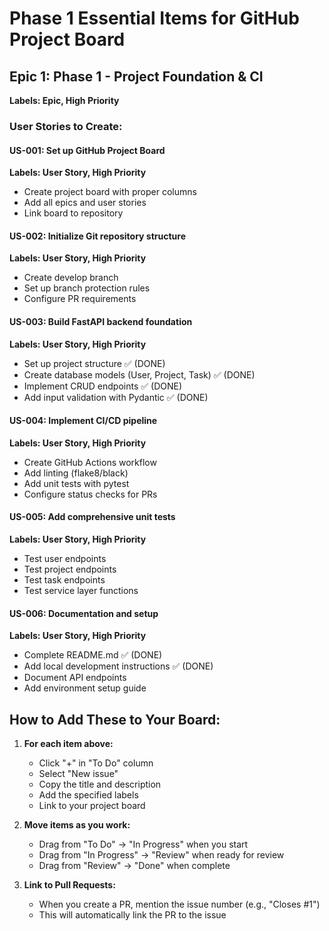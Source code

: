 # Phase 1 Essential Items for GitHub Project Board

## Epic 1: Phase 1 - Project Foundation & CI
**Labels: Epic, High Priority**

### User Stories to Create:

#### US-001: Set up GitHub Project Board
**Labels: User Story, High Priority**
- Create project board with proper columns
- Add all epics and user stories
- Link board to repository

#### US-002: Initialize Git repository structure  
**Labels: User Story, High Priority**
- Create develop branch
- Set up branch protection rules
- Configure PR requirements

#### US-003: Build FastAPI backend foundation
**Labels: User Story, High Priority**
- Set up project structure ✅ (DONE)
- Create database models (User, Project, Task) ✅ (DONE)
- Implement CRUD endpoints ✅ (DONE)
- Add input validation with Pydantic ✅ (DONE)

#### US-004: Implement CI/CD pipeline
**Labels: User Story, High Priority**
- Create GitHub Actions workflow
- Add linting (flake8/black)
- Add unit tests with pytest
- Configure status checks for PRs

#### US-005: Add comprehensive unit tests
**Labels: User Story, High Priority**
- Test user endpoints
- Test project endpoints
- Test task endpoints
- Test service layer functions

#### US-006: Documentation and setup
**Labels: User Story, High Priority**
- Complete README.md ✅ (DONE)
- Add local development instructions ✅ (DONE)
- Document API endpoints
- Add environment setup guide

## How to Add These to Your Board:

1. **For each item above:**
   - Click "+" in "To Do" column
   - Select "New issue"
   - Copy the title and description
   - Add the specified labels
   - Link to your project board

2. **Move items as you work:**
   - Drag from "To Do" → "In Progress" when you start
   - Drag from "In Progress" → "Review" when ready for review
   - Drag from "Review" → "Done" when complete

3. **Link to Pull Requests:**
   - When you create a PR, mention the issue number (e.g., "Closes #1")
   - This will automatically link the PR to the issue 